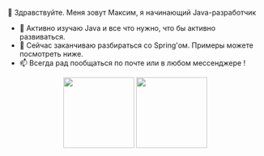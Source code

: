 👋 Здравствуйте. Меня зовут Максим, я начинающий Java-разработчик
- 👀 Активно изучаю Java и все что нужно, что бы активно развиваться.
- 🌱 Сейчас заканчиваю разбираться со Spring'ом. Примеры можете посмотреть ниже.
- 📫 Всегда рад пообщаться по почте или в любом мессенджере !

<p align='center'>
   <a href="https://github-readme-stats.vercel.app/api?username=loredan15&show_icons=true&hide=stars,issues">
       <img height=140 src="https://github-readme-stats.vercel.app/api?username=loredan15&show_icons=true&hide=stars,issues"/></a>
   <a href="https://github.com/romankh3/github-readme-stats">
       <img height=140 src="https://github-readme-stats.vercel.app/api/top-langs/?username=loredan15&layout=compact"/></a>
</p>


<!---
Loredan15/Loredan15 is a ✨ special ✨ repository because its `README.md` (this file) appears on your GitHub profile.
You can click the Preview link to take a look at your changes.
--->
